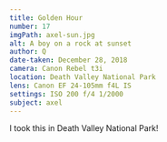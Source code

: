 ```yaml
---
title: Golden Hour
number: 17
imgPath: axel-sun.jpg
alt: A boy on a rock at sunset
author: Q
date-taken: December 28, 2018
camera: Canon Rebel t3i
location: Death Valley National Park
lens: Canon EF 24-105mm f4L IS
settings: ISO 200 f/4 1/2000
subject: axel
---
```

I took this in Death Valley National Park!
